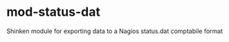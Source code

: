 mod-status-dat
==============

Shinken module for exporting data to a Nagios status.dat comptabile format
